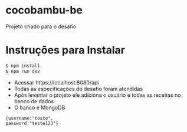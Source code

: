 # cocobambu-be

Projeto criado para o desafio 

# Instruções para Instalar
```sh
$ npm install 
$ npm run dev
```
  - Acessar https://localhost:8080/api
  - Todas as especificações do desafio foram atendidas
  - Após levantar o projeto ele adiciona o usuário e todas as receitas no banco de dados
  - O banco é MongoDB
  
  ````
  {username:"teste",
  password:"teste123"}
  ````
